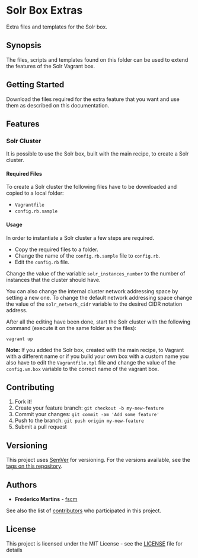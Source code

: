 # Solr Box Extras

Extra files and templates for the Solr box.

## Synopsis

The files, scripts and templates found on this folder can be used to extend the
features of the Solr Vagrant box.

## Getting Started

Download the files required for the extra feature that you want and use them
as described on this documentation.

## Features

### Solr Cluster

It is possible to use the Solr box, built with the main recipe, to create
a Solr cluster.

#### Required Files

To create a Solr cluster the following files have to be downloaded and
copied to a local folder:

- `Vagrantfile`
- `config.rb.sample`

#### Usage

In order to instantiate a Solr cluster a few steps are required.

- Copy the required files to a folder.
- Change the name of the `config.rb.sample` file to `config.rb`.
- Edit the `config.rb` file.

Change the value of the variable `solr_instances_number` to the number of
instances that the cluster should have.

You can also change the internal cluster network addressing space by setting a
new one. To change the default network addressing space change the value of the
`solr_network_cidr` variable to the desired CIDR notation address.

After all the editing have been done, start the Solr cluster with the
following command (execute it on the same folder as the files):

```
vagrant up
```

**Note:** If you added the Solr box, created with the main recipe, to Vagrant
with a different name or if you build your own box with a custom name you also
have to edit the `Vagrantfile.tpl` file and change the value of the
`config.vm.box` variable to the correct name of the vagrant box.

## Contributing

1. Fork it!
2. Create your feature branch: `git checkout -b my-new-feature`
3. Commit your changes: `git commit -am 'Add some feature'`
4. Push to the branch: `git push origin my-new-feature`
5. Submit a pull request

## Versioning

This project uses [SemVer](http://semver.org/) for versioning. For the versions
available, see the [tags on this repository](https://github.com/fscm/packer-vagrant-solr/tags).

## Authors

* **Frederico Martins** - [fscm](https://github.com/fscm)

See also the list of [contributors](https://github.com/fscm/packer-vagrant-solr/contributors)
who participated in this project.

## License

This project is licensed under the MIT License - see the [LICENSE](../LICENSE)
file for details
